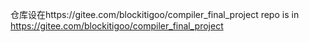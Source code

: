 仓库设在https://gitee.com/blockitigoo/compiler_final_project
repo is in https://gitee.com/blockitigoo/compiler_final_project
